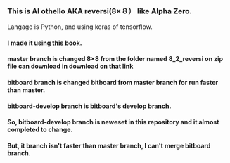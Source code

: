 ### This is AI othello AKA reversi(8×８） like Alpha Zero.
Langage is Python, and using keras of tensorflow.

#### I made it using [this book](https://www.borndigital.co.jp/book/14383.html).
#### master branch is changed 8×8 from the folder named 8_2_reversi  on zip file can download in download on that link
#### bitboard branch is changed bitboard from master branch for run faster than master.
#### bitboard-develop branch is bitboard's develop branch.
#### So, bitboard-develop branch is neweset in this repository and it almost completed to change.
#### But, it branch isn't faster than master branch, I can't merge bitboard branch.
